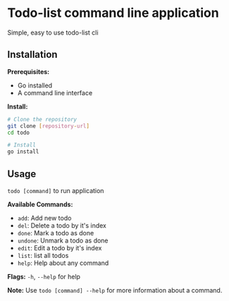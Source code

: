 # Todo-list command line application

Simple, easy to use todo-list cli

## Installation

**Prerequisites:**

- Go installed
- A command line interface

**Install:**

```bash
# Clone the repository
git clone [repository-url]
cd todo

# Install
go install
```

## Usage

``` todo [command] ``` to run application

**Available Commands:**

- ```add```: Add new todo
- ```del```: Delete a todo by it's index
- ```done```: Mark a todo as done
- ```undone```: Unmark a todo as done
- ```edit```: Edit a todo by it's index
- ```list```: list all todos
- ```help```: Help about any command

**Flags:**
```-h```, ```--help``` for help

**Note:** Use ```todo [command] --help``` for more information about a command.
